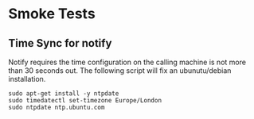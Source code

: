 # Smoke Tests

## Time Sync for notify

Notify requires the time configuration on the calling machine is not more than 30 seconds out.  The following script will fix an ubunutu/debian installation.

```
sudo apt-get install -y ntpdate
sudo timedatectl set-timezone Europe/London
sudo ntpdate ntp.ubuntu.com
```
